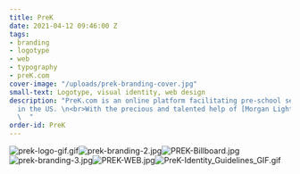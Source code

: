 ```yaml
---
title: PreK
date: 2021-04-12 09:46:00 Z
tags:
- branding
- logotype
- web
- typography
- preK.com
cover-image: "/uploads/prek-branding-cover.jpg"
small-text: Logotype, visual identity, web design
description: "PreK.com is an online platform facilitating pre-school search and booking
  in the US. \n<br>With the precious and talented help of [Morgan Light](https://morganlight.com/).
  \  "
order-id: PreK
---
```


![prek-logo-gif.gif](/uploads/prek-logo-gif.gif)![prek-branding-2.jpg](/uploads/prek-branding-2.jpg)![PREK-Billboard.jpg](/uploads/PREK-Billboard.jpg)![prek-branding-3.jpg](/uploads/prek-branding-3.jpg)![PREK-WEB.jpg](/uploads/PREK-WEB.jpg)![PreK-Identity_Guidelines_GIF.gif](/uploads/PreK-Identity_Guidelines_GIF.gif)
